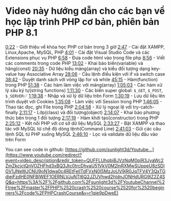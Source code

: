 # Video này hướng dẫn cho các bạn về học lập trình PHP cơ bản, phiên bản PHP 8.1

[0:22](https://www.youtube.com/watch?v=r1qie9pDweE&t=22s) - Giới thiệu về khóa học PHP cơ bản trong 3 giờ
[2:47](https://www.youtube.com/watch?v=r1qie9pDweE&t=167s) - Cài đặt XAMPP, Linux,Apache, MySQL, PHP
[4:01](https://www.youtube.com/watch?v=r1qie9pDweE&t=241s) - Cài đặt Visual Studio Code và các Extensions phục vụ PHP
[6:58](https://www.youtube.com/watch?v=r1qie9pDweE&t=418s) - Đưa code html vào trong file php
[8:56](https://www.youtube.com/watch?v=r1qie9pDweE&t=536s) - Viết các comments trong code PHP
[13:02](https://www.youtube.com/watch?v=r1qie9pDweE&t=782s) - Khai báo biến(variable) và hăng(const)
[20:35](https://www.youtube.com/watch?v=r1qie9pDweE&t=1235s) - Dữ liệu kiểu mảng(array) và kiểu đối tượng dạng key-value hay Associative Array
[28:06](https://www.youtube.com/watch?v=r1qie9pDweE&t=1686s) - Câu lệnh điều kiện với if và switch case
[38:42](https://www.youtube.com/watch?v=r1qie9pDweE&t=2322s) - Duyệt danh sách với vòng lặp for và while
[45:15](https://www.youtube.com/watch?v=r1qie9pDweE&t=2715s) - Hàm(function) trong PHP
[51:38](https://www.youtube.com/watch?v=r1qie9pDweE&t=3098s) - Các hàm làm việc với mảng(array)
[1:05:03](https://www.youtube.com/watch?v=r1qie9pDweE&t=3903s) - Các hàm xử lý xâu ký tự(string functions)
[1:11:30](https://www.youtube.com/watch?v=r1qie9pDweE&t=4290s) - Các biến super global: `$_GET`, `$_POST`, `$_SERVER`✅
[1:19:38](https://www.youtube.com/watch?v=r1qie9pDweE&t=4778s) - Nhập và xử lý dữ liệu trên Form
[1:30:19](https://www.youtube.com/watch?v=r1qie9pDweE&t=5419s) - Lưu dữ liệu lên trình duyệt với Cookies
[1:35:08](https://www.youtube.com/watch?v=r1qie9pDweE&t=5708s) - Làm việc với Session trong PHP
[1:46:05](https://www.youtube.com/watch?v=r1qie9pDweE&t=6365s) - Thao tác đọc, ghi File trong PHP
[2:04:58](https://www.youtube.com/watch?v=r1qie9pDweE&t=7498s) - Xử lý ngoại lệ với try-catch-finally
[2:11:17](https://www.youtube.com/watch?v=r1qie9pDweE&t=7877s) - Lớp(class) và đối tượng(object)
[2:14:07](https://www.youtube.com/watch?v=r1qie9pDweE&t=8047s) - Khai báo phương thức bên trong 1 đối tượng
[2:17:19](https://www.youtube.com/watch?v=r1qie9pDweE&t=8239s) - Hàm khởi tạo(constructor) trong PHP
[2:25:12](https://www.youtube.com/watch?v=r1qie9pDweE&t=8712s) - Kết nối PHP với cơ sở dữ liệu MySQL
[2:33:27](https://www.youtube.com/watch?v=r1qie9pDweE&t=9207s) - Bật XAMPP và thao tác với MySQL từ chế độ dòng lệnh(Command Line)
[2:41:03](https://www.youtube.com/watch?v=r1qie9pDweE&t=9663s) - Gửi các câu lệnh SQL từ PHP xuống MySQL
[2:46:10](https://www.youtube.com/watch?v=r1qie9pDweE&t=9970s) - Lọc và validate dữ liệu đầu vào trên Form

You can see code in github:
[https://github.com/sunlight3d/Youtube...](https://www.youtube.com/redirect?event=video_description&redir_token=QUFFLUhqbjBJVzNqM0plR3JyaWc2ZmZkcjctQnVOZHFhd3xBQ3Jtc0trcDhvaU51VkV0M2lnRXMwSUppeU8zSDlGV1JNeWJCNU9oN1dwa0c4REtFellTdFVxN0I5MzJoUV9jR0JqTFV4Y3QxTGdiejFzdHE0NFBIWEF1OERNLVJuNTl6Q2JZUVhwd2hldnJONHdURG9lZ2Z4SQ&q=https%3A%2F%2Fgithub.com%2Fsunlight3d%2FYoutubeChannel%2Ftree%2Fmaster%2FPHP%2520crash%2520course%2520for%2520beginners%2Fcode%2FPHPCrashCourse&v=r1qie9pDweE)
